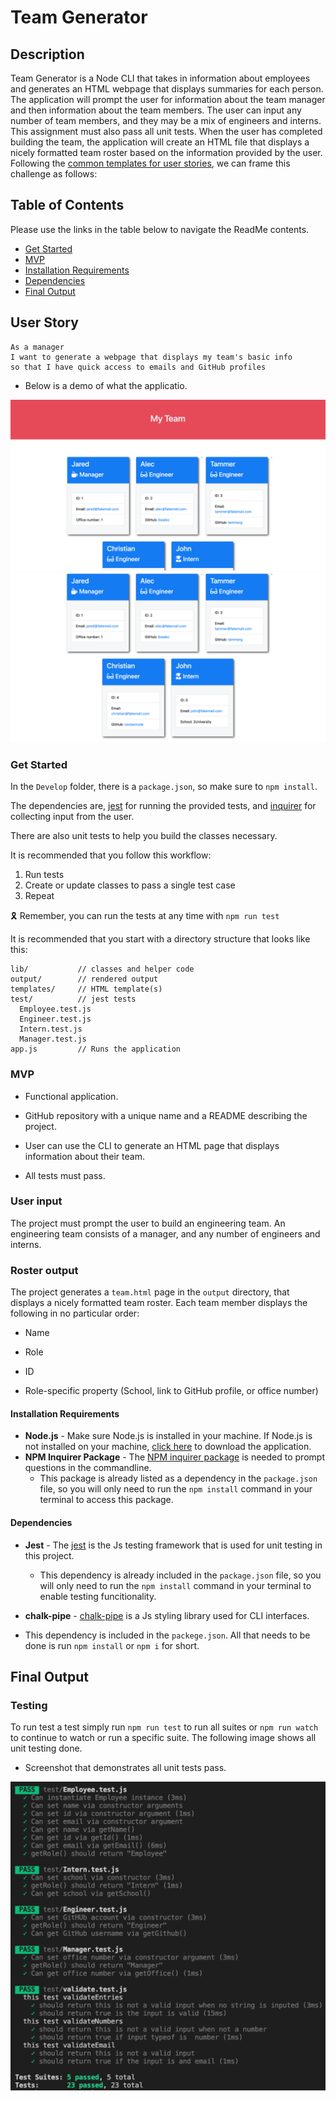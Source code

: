 # Team Generator


## Description

Team Generator is a Node CLI that takes in information about employees and generates an HTML webpage that displays summaries for each person. 
The application will prompt the user for information about the team manager and then information about the team members. The user can input any number of team members, and they may be a mix of engineers and interns. This assignment must also pass all unit tests. When the user has completed building the team, the application will create an HTML file that displays a nicely formatted team roster based on the information provided by the user. Following the [common templates for user stories](https://en.wikipedia.org/wiki/User_story#Common_templates), we can frame this challenge as follows:

## Table of Contents

Please use the links in the table below to navigate the ReadMe contents.

- [Get Started](#get-started)
- [MVP](#MVP)
- [Installation Requirements](#installation-requirements)
- [Dependencies](#dependencies)
- [Final Output](#final-output)


## User Story
```
As a manager
I want to generate a webpage that displays my team's basic info
so that I have quick access to emails and GitHub profiles
```


* Below is a demo of what the applicatio. 

![Employee Summary 1](./Assets/10-OOP-homework-demo-1.png)
![Employee Summary 2](./Assets/10-OOP-homework-demo-2.png)

### Get Started

In the `Develop` folder, there is a `package.json`, so make sure to `npm install`.

The dependencies are, [jest](https://jestjs.io/) for running the provided tests, and [inquirer](https://www.npmjs.com/package/inquirer) for collecting input from the user.

There are also unit tests to help you build the classes necessary.

It is recommended that you follow this workflow:

1. Run tests
2. Create or update classes to pass a single test case
3. Repeat

🎗 Remember, you can run the tests at any time with `npm run test`

It is recommended that you start with a directory structure that looks like this:

```
lib/           // classes and helper code
output/        // rendered output
templates/     // HTML template(s)
test/          // jest tests
  Employee.test.js
  Engineer.test.js
  Intern.test.js
  Manager.test.js
app.js         // Runs the application
```

### MVP

* Functional application.

* GitHub repository with a unique name and a README describing the project.

* User can use the CLI to generate an HTML page that displays information about their team.

* All tests must pass.

### User input

The project must prompt the user to build an engineering team. An engineering
team consists of a manager, and any number of engineers and interns.

### Roster output

The project generates a `team.html` page in the `output` directory, that displays a nicely formatted team roster. Each team member displays the following in no particular order:

  * Name

  * Role

  * ID

  * Role-specific property (School, link to GitHub profile, or office number)


####  Installation Requirements 

- **Node.js** - Make sure Node.js is installed in your machine. If Node.js is not installed on your machine, [click here](https://nodejs.org/en/) to download the application.
- **NPM Inquirer Package** - The [NPM inquirer package](https://www.npmjs.com/package/inquirer) is needed to prompt questions in the commandline.
  - This package is already listed as a dependency in the `package.json` file, so you will only need to run the `npm install` command in your terminal to access this package.
  
#### Dependencies
  
* **Jest** - The [jest](https://jestjs.io/) is the Js testing framework that is used for unit testing in this project.
  - This dependency is already included in the `package.json` file, so you will only need to run the `npm install` command in your terminal to enable testing funcitionality.
  
* **chalk-pipe** - [chalk-pipe](https://github.com/LitoMore/chalk-pipe) is a Js styling library used for CLI interfaces. 
 - This dependency is included in the `packege.json`. All that needs to be done is run `npm install` or `npm i` for short. 

## Final Output



### Testing

To run test a test simply run `npm run test` to run all suites or  `npm run watch` to continue to watch or run a specific suite.
The following image shows all unit testing done.

- Screenshot that demonstrates all unit tests pass.

![Unit Test Pass](./Assets/testConfirm/test.png)




